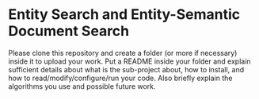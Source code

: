 # Entity Search and Entity-Semantic Document Search

Please clone this repository and create a folder (or more if necessary) inside it to upload your work. Put a README inside your folder and explain sufficient details about what is the sub-project about, how to install, and how to read/modify/configure/run your code. Also briefly explain the algorithms you use and possible future work.  
